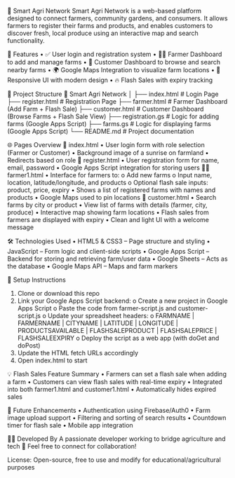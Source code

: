 🌾 Smart Agri Network
Smart Agri Network is a web-based platform designed to connect farmers, community gardens, and consumers. It allows farmers to register their farms and products, and enables customers to discover fresh, local produce using an interactive map and search functionality.

🚀 Features
• ✅ User login and registration system
• 👨‍🌾 Farmer Dashboard to add and manage farms
• 🛒 Customer Dashboard to browse and search nearby farms
• 🌍 Google Maps Integration to visualize farm locations
• 📱 Responsive UI with modern design
• 🔥 Flash Sales with expiry tracking

📁 Project Structure
📆 Smart Agri Network
│
├── index.html              # Login Page
├── register.html           # Registration Page
├── farmer.html            # Farmer Dashboard (Add Farm + Flash Sale)
├── customer.html          # Customer Dashboard (Browse Farms + Flash Sale View)
├── registration.gs       # Logic for adding farms (Google Apps Script)
├── farms.gs     # Logic for displaying farms (Google Apps Script)
└── README.md               # Project documentation

🌐 Pages Overview
🔐 index.html
• User login form with role selection (Farmer or Customer)
• Background image of a sunrise on farmland
• Redirects based on role
📝 register.html
• User registration form for name, email, password
• Google Apps Script integration for storing users
👨‍🌾 farmer1.html
• Interface for farmers to:
o Add new farms
o Input name, location, latitude/longitude, and products
o Optional flash sale inputs: product, price, expiry
• Shows a list of registered farms with names and products
• Google Maps used to pin locations
🛙 customer.html
• Search farms by city or product
• View list of farms with details (farmer, city, produce)
• Interactive map showing farm locations
• Flash sales from farmers are displayed with expiry
• Clean and light UI with a welcome message

🛠 Technologies Used
• HTML5 & CSS3 – Page structure and styling
• JavaScript – Form logic and client-side scripts
• Google Apps Script – Backend for storing and retrieving farm/user data
• Google Sheets – Acts as the database
• Google Maps API – Maps and farm markers

📌 Setup Instructions
1. Clone or download this repo
2. Link your Google Apps Script backend:
o Create a new project in Google Apps Script
o Paste the code from farmer-script.js and customer-script.js
o Update your spreadsheet headers:
o FARMNAME | FARMERNAME | CITYNAME | LATITUDE | LONGITUDE | PRODUCTSAVAILABLE | FLASHSALEPRODUCT | FLASHSALEPRICE | FLASHSALEEXPIRY
o Deploy the script as a web app (with doGet and doPost)
3. Update the HTML fetch URLs accordingly
4. Open index.html to start


💡 Flash Sales Feature Summary
• Farmers can set a flash sale when adding a farm
• Customers can view flash sales with real-time expiry
• Integrated into both farmer1.html and customer1.html
• Automatically hides expired sales

💪 Future Enhancements
• Authentication using Firebase/Auth0
• Farm image upload support
• Filtering and sorting of search results
• Countdown timer for flash sale
• Mobile app integration

👨‍💼 Developed By
A passionate developer working to bridge agriculture and tech 🌱 Feel free to connect for collaboration!

License: Open-source, free to use and modify for educational/agricultural purposes